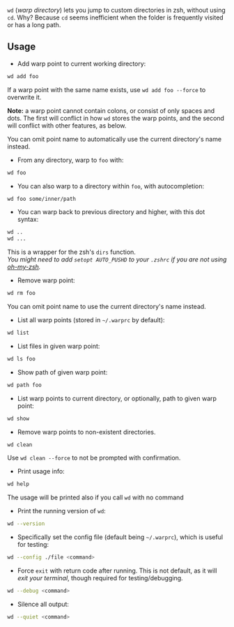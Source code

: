 `wd` (*warp directory*) lets you jump to custom directories in zsh, without using `cd`.
Why?
Because `cd` seems inefficient when the folder is frequently visited or has a long path.

## Usage

* Add warp point to current working directory:

```zsh
wd add foo
```

If a warp point with the same name exists, use `wd add foo --force` to overwrite it.

**Note:** a warp point cannot contain colons, or consist of only spaces and dots.
The first will conflict in how `wd` stores the warp points, and the second will conflict with other features, as below.

You can omit point name to automatically use the current directory's name instead.

* From any directory, warp to `foo` with:

```zsh
wd foo
```

* You can also warp to a directory within `foo`, with autocompletion:

```zsh
wd foo some/inner/path
```

* You can warp back to previous directory and higher, with this dot syntax:

```zsh
wd ..
wd ...
```

This is a wrapper for the zsh's `dirs` function.  
_You might need to add `setopt AUTO_PUSHD` to your `.zshrc` if you are not using [oh-my-zsh](https://github.com/ohmyzsh/ohmyzsh)._

* Remove warp point:

```zsh
wd rm foo
```

You can omit point name to use the current directory's name instead.

* List all warp points (stored in `~/.warprc` by default):

```zsh
wd list
```

* List files in given warp point:

```zsh
wd ls foo
```

* Show path of given warp point:

```zsh
wd path foo
```

* List warp points to current directory, or optionally, path to given warp point:

```zsh
wd show
```

* Remove warp points to non-existent directories.

```zsh
wd clean
```

Use `wd clean --force` to not be prompted with confirmation.

* Print usage info:

```zsh
wd help
```

The usage will be printed also if you call `wd` with no command

* Print the running version of `wd`:

```zsh
wd --version
```

* Specifically set the config file (default being `~/.warprc`), which is useful for testing:

```zsh
wd --config ./file <command>
```

* Force `exit` with return code after running. This is not default, as it will *exit your terminal*, though required for testing/debugging.

```zsh
wd --debug <command>
```

* Silence all output:

```zsh
wd --quiet <command>
```